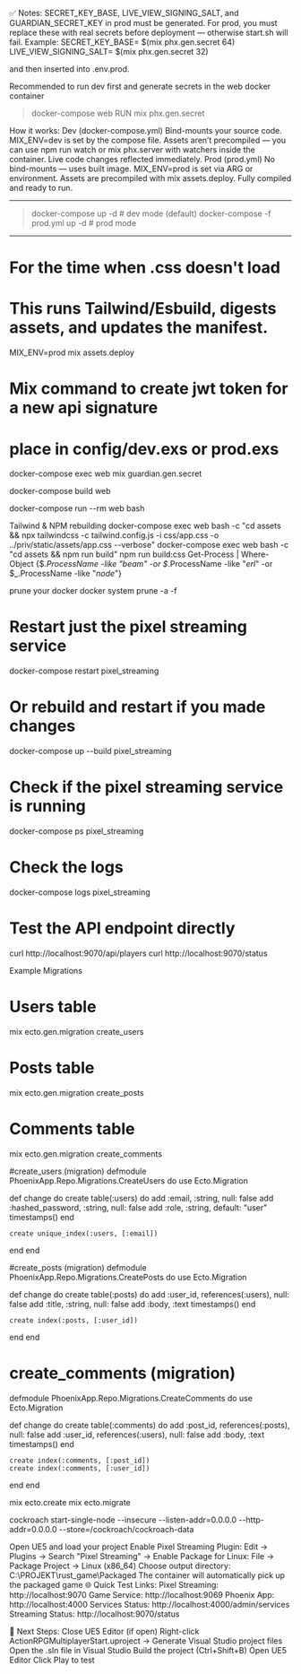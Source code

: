 ✅ Notes:
SECRET_KEY_BASE, LIVE_VIEW_SIGNING_SALT, and GUARDIAN_SECRET_KEY in prod must be generated.
For prod, you must replace these with real secrets before deployment — otherwise start.sh will fail.
Example:
SECRET_KEY_BASE= $(mix phx.gen.secret 64)
LIVE_VIEW_SIGNING_SALT= $(mix phx.gen.secret 32)


and then inserted into .env.prod.

Recommended to run dev first and generate secrets in the web docker container
 > docker-compose web RUN mix phx.gen.secret


How it works:
  Dev (docker-compose.yml)
    Bind-mounts your source code.
    MIX_ENV=dev is set by the compose file.
    Assets aren’t precompiled — you can use npm run watch or mix phx.server with watchers inside the container.
    Live code changes reflected immediately.
  Prod (prod.yml)
    No bind-mounts — uses built image.
    MIX_ENV=prod is set via ARG or environment.
    Assets are precompiled with mix assets.deploy.
    Fully compiled and ready to run.
-- --------------------------------------------
 > docker-compose up -d    # dev mode (default)
 > docker-compose -f prod.yml up -d  # prod mode
----------------------------------------------

# For the time when .css doesn't load
# This runs Tailwind/Esbuild, digests assets, and updates the manifest.
MIX_ENV=prod mix assets.deploy

# Mix command to create jwt token for a new api signature
# place in config/dev.exs or prod.exs
docker-compose exec web mix guardian.gen.secret


docker-compose build web

docker-compose run --rm web bash

Tailwind & NPM rebuilding
docker-compose exec web bash -c "cd assets && npx tailwindcss -c tailwind.config.js -i css/app.css -o ../priv/static/assets/app.css --verbose"
docker-compose exec web bash -c "cd assets && npm run build"
                                              npm run build:css
Get-Process | Where-Object {$_.ProcessName -like "*beam*" -or $_.ProcessName -like "*erl*" -or $_.ProcessName -like "*node*"}

prune your docker
docker system prune -a -f


# Restart just the pixel streaming service
docker-compose restart pixel_streaming

# Or rebuild and restart if you made changes
docker-compose up --build pixel_streaming

# Check if the pixel streaming service is running
docker-compose ps pixel_streaming

# Check the logs
docker-compose logs pixel_streaming

# Test the API endpoint directly
curl http://localhost:9070/api/players
curl http://localhost:9070/status


Example Migrations
# Users table
mix ecto.gen.migration create_users
# Posts table
mix ecto.gen.migration create_posts
# Comments table
mix ecto.gen.migration create_comments

#create_users (migration)
defmodule PhoenixApp.Repo.Migrations.CreateUsers do
  use Ecto.Migration

  def change do
    create table(:users) do
      add :email, :string, null: false
      add :hashed_password, :string, null: false
      add :role, :string, default: "user"
      timestamps()
    end

    create unique_index(:users, [:email])
  end
end

#create_posts (migration)
defmodule PhoenixApp.Repo.Migrations.CreatePosts do
  use Ecto.Migration

  def change do
    create table(:posts) do
      add :user_id, references(:users), null: false
      add :title, :string, null: false
      add :body, :text
      timestamps()
    end

    create index(:posts, [:user_id])
  end
end

# create_comments (migration)
defmodule PhoenixApp.Repo.Migrations.CreateComments do
  use Ecto.Migration

  def change do
    create table(:comments) do
      add :post_id, references(:posts), null: false
      add :user_id, references(:users), null: false
      add :body, :text
      timestamps()
    end

    create index(:comments, [:post_id])
    create index(:comments, [:user_id])
  end
end

mix ecto.create
mix ecto.migrate

cockroach start-single-node --insecure --listen-addr=0.0.0.0 --http-addr=0.0.0.0 --store=/cockroach/cockroach-data



Open UE5 and load your project
Enable Pixel Streaming Plugin:
Edit → Plugins → Search "Pixel Streaming" → Enable
Package for Linux:
File → Package Project → Linux (x86_64)
Choose output directory: C:\PROJEKT\rust_game\Packaged
The container will automatically pick up the packaged game
🌐 Quick Test Links:
Pixel Streaming: http://localhost:9070
Game Service: http://localhost:9069
Phoenix App: http://localhost:4000
Services Status: http://localhost:4000/admin/services
Streaming Status: http://localhost:9070/status


🚀 Next Steps:
Close UE5 Editor (if open)
Right-click ActionRPGMultiplayerStart.uproject → Generate Visual Studio project files
Open the .sln file in Visual Studio
Build the project (Ctrl+Shift+B)
Open UE5 Editor
Click Play to test